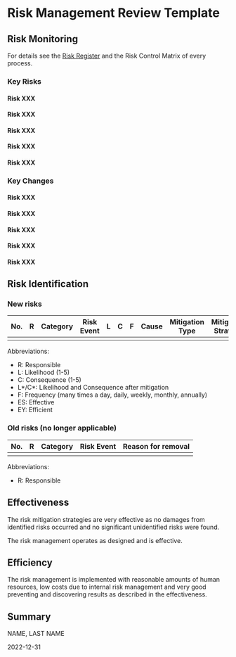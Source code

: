 # Risk Management Review Template

## Risk Monitoring

For details see the [Risk Register](Risk%20Register.md) and the Risk Control Matrix of every process.

### Key Risks

#### Risk XXX

#### Risk XXX

#### Risk XXX

#### Risk XXX

#### Risk XXX

### Key Changes

#### Risk XXX

#### Risk XXX

#### Risk XXX

#### Risk XXX

#### Risk XXX

## Risk Identification

### New risks

| No.  | R    | Category | Risk Event | L    | C    | F    | Cause | Mitigation Type | Mitigation Strategy | L*   | C*   | Changes | Comments | ES   | EY   | Evidences |
| ---- | ---- | -------- | ---------- | ---- | ---- | ---- | ----- | --------------- | ------------------- | ---- | ---- | ------- | -------- | ---- | ---- | --------- |
|      |      |          |            |      |      |      |       |                 |                     |      |      |         |          |      |      |           |

Abbreviations:

* R: Responsible
* L: Likelihood (1-5)
* C: Consequence (1-5)
* L\*/C\*: Likelihood and Consequence after mitigation
* F: Frequency (many times a day, daily, weekly, monthly, annually)
* ES: Effective
* EY: Efficient

### Old risks (no longer applicable)

| No.  | R    | Category | Risk Event | Reason for removal |
| ---- | ---- | -------- | ---------- | ------------------ |
|      |      |          |            |                    |

Abbreviations:

* R: Responsible

## Effectiveness

The risk mitigation strategies are very effective as no damages from identified risks occurred and no significant unidentified risks were found.

The risk management operates as designed and is effective.

## Efficiency

The risk management is implemented with reasonable amounts of human resources, low costs due to internal risk management and very good preventing and discovering results as described in the effectiveness.

## Summary

NAME, LAST NAME

2022-12-31
